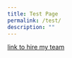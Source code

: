 ```yaml
---
title: Test Page
permalink: /test/
description: ""
---
```

[link to hire my team](/hire/hiring-talent/)